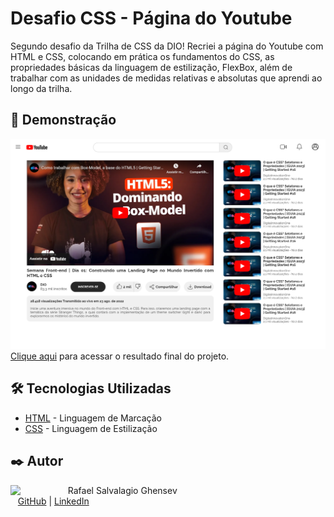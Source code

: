 # Desafio CSS - Página do Youtube

Segundo desafio da Trilha de CSS da DIO! Recriei a página do Youtube com HTML e CSS, colocando em prática os fundamentos do CSS, as propriedades básicas da linguagem de estilização, FlexBox, além de trabalhar com as unidades de medidas relativas e absolutas que aprendi ao longo da trilha.

## 🚀 Demonstração

![image](assets/img/readme-images/pagina.png)
[Clique aqui](https://rafaelrfls.github.io/desafio-css-pagina-youtube/) para acessar o resultado final do projeto.

## 🛠️ Tecnologias Utilizadas

* [HTML](https://www.w3.org/html/) - Linguagem de Marcação
* [CSS](https://www.w3.org/Style/CSS/) - Linguagem de Estilização

## ✒️ Autor
<p>
    <img align=left margin=10 width=80 src="https://avatars.githubusercontent.com/u/50595987?s=400"/>
    <p>&nbsp&nbsp&nbspRafael Salvalagio Ghensev<br>
    &nbsp&nbsp&nbsp<a href="https://github.com/rafaelrfls">GitHub</a>&nbsp;|&nbsp;<a href="https://www.linkedin.com/in/rafael-salvalagio-ghensev-49671285/">LinkedIn</a>&nbsp;</p>
</p>